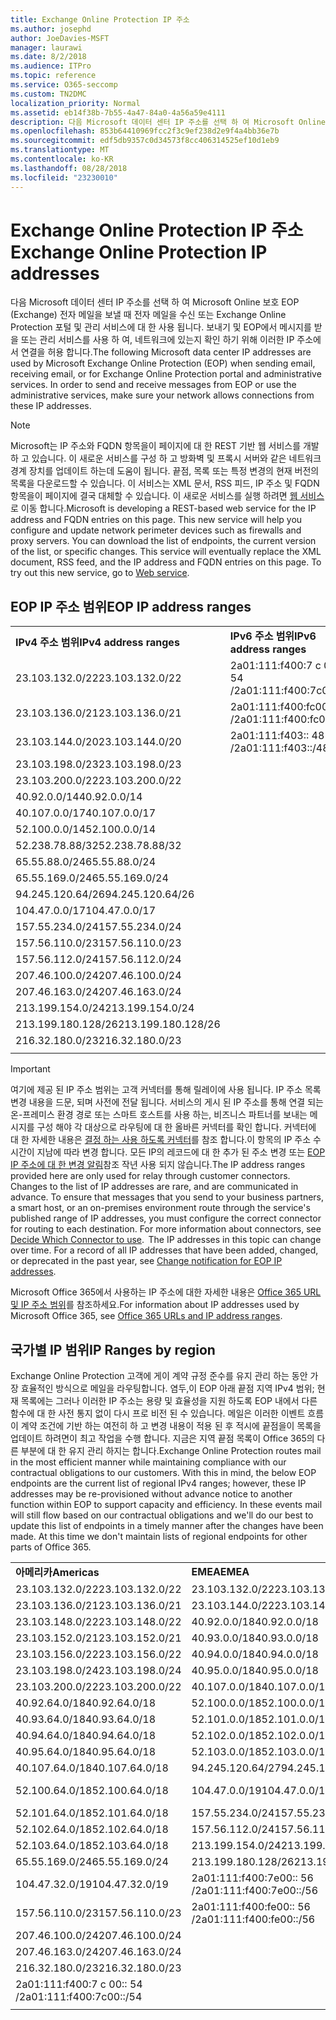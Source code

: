 ```yaml
---
title: Exchange Online Protection IP 주소
ms.author: josephd
author: JoeDavies-MSFT
manager: laurawi
ms.date: 8/2/2018
ms.audience: ITPro
ms.topic: reference
ms.service: O365-seccomp
ms.custom: TN2DMC
localization_priority: Normal
ms.assetid: eb14f38b-7b55-4a47-84a0-4a56a59e4111
description: 다음 Microsoft 데이터 센터 IP 주소를 선택 하 여 Microsoft Online 보호 EOP (Exchange) 전자 메일을 보낼 때 전자 메일을 수신 또는 Exchange Online Protection 포털 및 관리 서비스에 대 한 사용 됩니다. 보내기 및 EOP에서 메시지를 받을 또는 관리 서비스를 사용 하 여, 네트워크에 있는지 확인 하기 위해 이러한 IP 주소에서 연결을 허용 합니다.
ms.openlocfilehash: 853b64410969fcc2f3c9ef238d2e9f4a4bb36e7b
ms.sourcegitcommit: edf5db9357c0d34573f8cc406314525ef10d1eb9
ms.translationtype: MT
ms.contentlocale: ko-KR
ms.lasthandoff: 08/28/2018
ms.locfileid: "23230010"
---
```

# <a name="exchange-online-protection-ip-addresses"></a><span data-ttu-id="dcf9c-104">Exchange Online Protection IP 주소</span><span class="sxs-lookup"><span data-stu-id="dcf9c-104">Exchange Online Protection IP addresses</span></span>

<span data-ttu-id="dcf9c-p102">다음 Microsoft 데이터 센터 IP 주소를 선택 하 여 Microsoft Online 보호 EOP (Exchange) 전자 메일을 보낼 때 전자 메일을 수신 또는 Exchange Online Protection 포털 및 관리 서비스에 대 한 사용 됩니다. 보내기 및 EOP에서 메시지를 받을 또는 관리 서비스를 사용 하 여, 네트워크에 있는지 확인 하기 위해 이러한 IP 주소에서 연결을 허용 합니다.</span><span class="sxs-lookup"><span data-stu-id="dcf9c-p102">The following Microsoft data center IP addresses are used by Microsoft Exchange Online Protection (EOP) when sending email, receiving email, or for Exchange Online Protection portal and administrative services. In order to send and receive messages from EOP or use the administrative services, make sure your network allows connections from these IP addresses.</span></span>
 
> [!NOTE]
> <span data-ttu-id="dcf9c-p103">Microsoft는 IP 주소와 FQDN 항목을이 페이지에 대 한 REST 기반 웹 서비스를 개발 하 고 있습니다. 이 새로운 서비스를 구성 하 고 방화벽 및 프록시 서버와 같은 네트워크 경계 장치를 업데이트 하는데 도움이 됩니다. 끝점, 목록 또는 특정 변경의 현재 버전의 목록을 다운로드할 수 있습니다. 이 서비스는 XML 문서, RSS 피드, IP 주소 및 FQDN 항목을이 페이지에 결국 대체할 수 있습니다. 이 새로운 서비스를 실행 하려면 [웹 서비스](https://support.office.com/article/managing-office-365-endpoints-99cab9d4-ef59-4207-9f2b-3728eb46bf9a#webservice)로 이동 합니다.</span><span class="sxs-lookup"><span data-stu-id="dcf9c-p103">Microsoft is developing a REST-based web service for the IP address and FQDN entries on this page. This new service will help you configure and update network perimeter devices such as firewalls and proxy servers. You can download the list of endpoints, the current version of the list, or specific changes. This service will eventually replace the XML document, RSS feed, and the IP address and FQDN entries on this page. To try out this new service, go to [Web service](https://support.office.com/article/managing-office-365-endpoints-99cab9d4-ef59-4207-9f2b-3728eb46bf9a#webservice).</span></span> 
 
## <a name="eop-ip-address-ranges"></a><span data-ttu-id="dcf9c-112">EOP IP 주소 범위</span><span class="sxs-lookup"><span data-stu-id="dcf9c-112">EOP IP address ranges</span></span>

||||
|:-----|:-----|:-----|
|<span data-ttu-id="dcf9c-113">**IPv4 주소 범위**</span><span class="sxs-lookup"><span data-stu-id="dcf9c-113">**IPv4 address ranges**</span></span> <br/> |<span data-ttu-id="dcf9c-114">**IPv6 주소 범위**</span><span class="sxs-lookup"><span data-stu-id="dcf9c-114">**IPv6 address ranges**</span></span> <br/> |
| <span data-ttu-id="dcf9c-115">23.103.132.0/22</span><span class="sxs-lookup"><span data-stu-id="dcf9c-115">23.103.132.0/22</span></span> | <span data-ttu-id="dcf9c-116">2a01:111:f400:7 c 00:: 54 /</span><span class="sxs-lookup"><span data-stu-id="dcf9c-116">2a01:111:f400:7c00::/54</span></span> |
| <span data-ttu-id="dcf9c-117">23.103.136.0/21</span><span class="sxs-lookup"><span data-stu-id="dcf9c-117">23.103.136.0/21</span></span> | <span data-ttu-id="dcf9c-118">2a01:111:f400:fc00:: 54 /</span><span class="sxs-lookup"><span data-stu-id="dcf9c-118">2a01:111:f400:fc00::/54</span></span> |
| <span data-ttu-id="dcf9c-119">23.103.144.0/20</span><span class="sxs-lookup"><span data-stu-id="dcf9c-119">23.103.144.0/20</span></span> | <span data-ttu-id="dcf9c-120">2a01:111:f403:: 48 /</span><span class="sxs-lookup"><span data-stu-id="dcf9c-120">2a01:111:f403::/48</span></span> |
| <span data-ttu-id="dcf9c-121">23.103.198.0/23</span><span class="sxs-lookup"><span data-stu-id="dcf9c-121">23.103.198.0/23</span></span> |  |
| <span data-ttu-id="dcf9c-122">23.103.200.0/22</span><span class="sxs-lookup"><span data-stu-id="dcf9c-122">23.103.200.0/22</span></span> |  |
| <span data-ttu-id="dcf9c-123">40.92.0.0/14</span><span class="sxs-lookup"><span data-stu-id="dcf9c-123">40.92.0.0/14</span></span> |  |
| <span data-ttu-id="dcf9c-124">40.107.0.0/17</span><span class="sxs-lookup"><span data-stu-id="dcf9c-124">40.107.0.0/17</span></span> |  |
| <span data-ttu-id="dcf9c-125">52.100.0.0/14</span><span class="sxs-lookup"><span data-stu-id="dcf9c-125">52.100.0.0/14</span></span> |  |
| <span data-ttu-id="dcf9c-126">52.238.78.88/32</span><span class="sxs-lookup"><span data-stu-id="dcf9c-126">52.238.78.88/32</span></span> |  |
| <span data-ttu-id="dcf9c-127">65.55.88.0/24</span><span class="sxs-lookup"><span data-stu-id="dcf9c-127">65.55.88.0/24</span></span> |  |
| <span data-ttu-id="dcf9c-128">65.55.169.0/24</span><span class="sxs-lookup"><span data-stu-id="dcf9c-128">65.55.169.0/24</span></span> |  |
| <span data-ttu-id="dcf9c-129">94.245.120.64/26</span><span class="sxs-lookup"><span data-stu-id="dcf9c-129">94.245.120.64/26</span></span> |  |
| <span data-ttu-id="dcf9c-130">104.47.0.0/17</span><span class="sxs-lookup"><span data-stu-id="dcf9c-130">104.47.0.0/17</span></span> |  |
| <span data-ttu-id="dcf9c-131">157.55.234.0/24</span><span class="sxs-lookup"><span data-stu-id="dcf9c-131">157.55.234.0/24</span></span> |  |
| <span data-ttu-id="dcf9c-132">157.56.110.0/23</span><span class="sxs-lookup"><span data-stu-id="dcf9c-132">157.56.110.0/23</span></span> |  |
| <span data-ttu-id="dcf9c-133">157.56.112.0/24</span><span class="sxs-lookup"><span data-stu-id="dcf9c-133">157.56.112.0/24</span></span> |  |
| <span data-ttu-id="dcf9c-134">207.46.100.0/24</span><span class="sxs-lookup"><span data-stu-id="dcf9c-134">207.46.100.0/24</span></span> |  |
| <span data-ttu-id="dcf9c-135">207.46.163.0/24</span><span class="sxs-lookup"><span data-stu-id="dcf9c-135">207.46.163.0/24</span></span> |  |
| <span data-ttu-id="dcf9c-136">213.199.154.0/24</span><span class="sxs-lookup"><span data-stu-id="dcf9c-136">213.199.154.0/24</span></span> |  |
| <span data-ttu-id="dcf9c-137">213.199.180.128/26</span><span class="sxs-lookup"><span data-stu-id="dcf9c-137">213.199.180.128/26</span></span> |  |
| <span data-ttu-id="dcf9c-138">216.32.180.0/23</span><span class="sxs-lookup"><span data-stu-id="dcf9c-138">216.32.180.0/23</span></span> |  |
||||
 
> [!IMPORTANT]
> <span data-ttu-id="dcf9c-p104">여기에 제공 된 IP 주소 범위는 고객 커넥터를 통해 릴레이에 사용 됩니다. IP 주소 목록 변경 내용을 드문, 되며 사전에 전달 됩니다. 서비스의 게시 된 IP 주소를 통해 연결 되는 온-프레미스 환경 경로 또는 스마트 호스트를 사용 하는, 비즈니스 파트너를 보내는 메시지를 구성 해야 각 대상으로 라우팅에 대 한 올바른 커넥터를 확인 합니다. 커넥터에 대 한 자세한 내용은 [결정 하는 사용 하도록 커넥터](https://docs.microsoft.com/exchange/mail-flow-best-practices/use-connectors-to-configure-mail-flow/set-up-connectors-to-route-mail)를 참조 합니다.이 항목의 IP 주소 수 시간이 지남에 따라 변경 합니다. 모든 IP의 레코드에 대 한 추가 된 주소 변경 또는 [EOP IP 주소에 대 한 변경 알림](change-notification-for-eop-ip-addresses.md)참조 작년 사용 되지 않습니다.</span><span class="sxs-lookup"><span data-stu-id="dcf9c-p104">The IP address ranges provided here are only used for relay through customer connectors. Changes to the list of IP addresses are rare, and are communicated in advance. To ensure that messages that you send to your business partners, a smart host, or an on-premises environment route through the service's published range of IP addresses, you must configure the correct connector for routing to each destination. For more information about connectors, see [Decide Which Connector to use](https://docs.microsoft.com/exchange/mail-flow-best-practices/use-connectors-to-configure-mail-flow/set-up-connectors-to-route-mail).  The IP addresses in this topic can change over time. For a record of all IP addresses that have been added, changed, or deprecated in the past year, see [Change notification for EOP IP addresses](change-notification-for-eop-ip-addresses.md).</span></span> 
 
<span data-ttu-id="dcf9c-145">Microsoft Office 365에서 사용하는 IP 주소에 대한 자세한 내용은 [Office 365 URL 및 IP 주소 범위](https://go.microsoft.com/fwlink/p/?LinkId=324165)를 참조하세요.</span><span class="sxs-lookup"><span data-stu-id="dcf9c-145">For information about IP addresses used by Microsoft Office 365, see [Office 365 URLs and IP address ranges](https://go.microsoft.com/fwlink/p/?LinkId=324165).</span></span>
 
## <a name="ip-ranges-by-region"></a><span data-ttu-id="dcf9c-146">국가별 IP 범위</span><span class="sxs-lookup"><span data-stu-id="dcf9c-146">IP Ranges by region</span></span>

<span data-ttu-id="dcf9c-p105">Exchange Online Protection 고객에 게이 계약 규정 준수를 유지 관리 하는 동안 가장 효율적인 방식으로 메일을 라우팅합니다. 염두,이 EOP 아래 끝점 지역 IPv4 범위; 현재 목록에는 그러나 이러한 IP 주소는 용량 및 효율성을 지원 하도록 EOP 내에서 다른 함수에 대 한 사전 통지 없이 다시 프로 비전 된 수 있습니다. 메일은 이러한 이벤트 흐름이 계약 조건에 기반 하는 여전히 하 고 변경 내용이 적용 된 후 적시에 끝점을이 목록을 업데이트 하려면이 최고 작업을 수행 합니다. 지금은 지역 끝점 목록이 Office 365의 다른 부분에 대 한 유지 관리 하지는 합니다.</span><span class="sxs-lookup"><span data-stu-id="dcf9c-p105">Exchange Online Protection routes mail in the most efficient manner while maintaining compliance with our contractual obligations to our customers. With this in mind, the below EOP endpoints are the current list of regional IPv4 ranges; however, these IP addresses may be re-provisioned without advance notice to another function within EOP to support capacity and efficiency. In these events mail will still flow based on our contractual obligations and we'll do our best to update this list of endpoints in a timely manner after the changes have been made. At this time we don't maintain lists of regional endpoints for other parts of Office 365.</span></span>
 
||||
|:-----|:-----|:-----|
|<span data-ttu-id="dcf9c-151">**아메리카**</span><span class="sxs-lookup"><span data-stu-id="dcf9c-151">**Americas**</span></span> <br/> |<span data-ttu-id="dcf9c-152">**EMEA**</span><span class="sxs-lookup"><span data-stu-id="dcf9c-152">**EMEA**</span></span> <br/> |<span data-ttu-id="dcf9c-153">**APAC**</span><span class="sxs-lookup"><span data-stu-id="dcf9c-153">**APAC**</span></span> <br/> |
| <span data-ttu-id="dcf9c-154">23.103.132.0/22</span><span class="sxs-lookup"><span data-stu-id="dcf9c-154">23.103.132.0/22</span></span> | <span data-ttu-id="dcf9c-155">23.103.132.0/22</span><span class="sxs-lookup"><span data-stu-id="dcf9c-155">23.103.132.0/22</span></span> |<span data-ttu-id="dcf9c-156">23.103.136.0/21</span><span class="sxs-lookup"><span data-stu-id="dcf9c-156">23.103.136.0/21</span></span> |
| <span data-ttu-id="dcf9c-157">23.103.136.0/21</span><span class="sxs-lookup"><span data-stu-id="dcf9c-157">23.103.136.0/21</span></span> | <span data-ttu-id="dcf9c-158">23.103.144.0/22</span><span class="sxs-lookup"><span data-stu-id="dcf9c-158">23.103.144.0/22</span></span> |<span data-ttu-id="dcf9c-159">23.103.152.0/22</span><span class="sxs-lookup"><span data-stu-id="dcf9c-159">23.103.152.0/22</span></span> |
| <span data-ttu-id="dcf9c-160">23.103.148.0/22</span><span class="sxs-lookup"><span data-stu-id="dcf9c-160">23.103.148.0/22</span></span> | <span data-ttu-id="dcf9c-161">40.92.0.0/18</span><span class="sxs-lookup"><span data-stu-id="dcf9c-161">40.92.0.0/18</span></span> |<span data-ttu-id="dcf9c-162">40.92.128.0/17</span><span class="sxs-lookup"><span data-stu-id="dcf9c-162">40.92.128.0/17</span></span> |
| <span data-ttu-id="dcf9c-163">23.103.152.0/21</span><span class="sxs-lookup"><span data-stu-id="dcf9c-163">23.103.152.0/21</span></span> | <span data-ttu-id="dcf9c-164">40.93.0.0/18</span><span class="sxs-lookup"><span data-stu-id="dcf9c-164">40.93.0.0/18</span></span> |<span data-ttu-id="dcf9c-165">40.93.128.0/17</span><span class="sxs-lookup"><span data-stu-id="dcf9c-165">40.93.128.0/17</span></span> |
| <span data-ttu-id="dcf9c-166">23.103.156.0/22</span><span class="sxs-lookup"><span data-stu-id="dcf9c-166">23.103.156.0/22</span></span> | <span data-ttu-id="dcf9c-167">40.94.0.0/18</span><span class="sxs-lookup"><span data-stu-id="dcf9c-167">40.94.0.0/18</span></span> |<span data-ttu-id="dcf9c-168">40.94.128.0/17</span><span class="sxs-lookup"><span data-stu-id="dcf9c-168">40.94.128.0/17</span></span> |
| <span data-ttu-id="dcf9c-169">23.103.198.0/24</span><span class="sxs-lookup"><span data-stu-id="dcf9c-169">23.103.198.0/24</span></span> | <span data-ttu-id="dcf9c-170">40.95.0.0/18</span><span class="sxs-lookup"><span data-stu-id="dcf9c-170">40.95.0.0/18</span></span> |<span data-ttu-id="dcf9c-171">40.95.128.0/17</span><span class="sxs-lookup"><span data-stu-id="dcf9c-171">40.95.128.0/17</span></span> |
| <span data-ttu-id="dcf9c-172">23.103.200.0/22</span><span class="sxs-lookup"><span data-stu-id="dcf9c-172">23.103.200.0/22</span></span> | <span data-ttu-id="dcf9c-173">40.107.0.0/18</span><span class="sxs-lookup"><span data-stu-id="dcf9c-173">40.107.0.0/18</span></span> |<span data-ttu-id="dcf9c-174">52.100.128.0/17</span><span class="sxs-lookup"><span data-stu-id="dcf9c-174">52.100.128.0/17</span></span> |
| <span data-ttu-id="dcf9c-175">40.92.64.0/18</span><span class="sxs-lookup"><span data-stu-id="dcf9c-175">40.92.64.0/18</span></span> | <span data-ttu-id="dcf9c-176">52.100.0.0/18</span><span class="sxs-lookup"><span data-stu-id="dcf9c-176">52.100.0.0/18</span></span> |<span data-ttu-id="dcf9c-177">52.101.128.0/17</span><span class="sxs-lookup"><span data-stu-id="dcf9c-177">52.101.128.0/17</span></span> |
| <span data-ttu-id="dcf9c-178">40.93.64.0/18</span><span class="sxs-lookup"><span data-stu-id="dcf9c-178">40.93.64.0/18</span></span> | <span data-ttu-id="dcf9c-179">52.101.0.0/18</span><span class="sxs-lookup"><span data-stu-id="dcf9c-179">52.101.0.0/18</span></span> |<span data-ttu-id="dcf9c-180">52.102.128.0/17</span><span class="sxs-lookup"><span data-stu-id="dcf9c-180">52.102.128.0/17</span></span> |
| <span data-ttu-id="dcf9c-181">40.94.64.0/18</span><span class="sxs-lookup"><span data-stu-id="dcf9c-181">40.94.64.0/18</span></span> | <span data-ttu-id="dcf9c-182">52.102.0.0/18</span><span class="sxs-lookup"><span data-stu-id="dcf9c-182">52.102.0.0/18</span></span> |<span data-ttu-id="dcf9c-183">52.103.128.0/17</span><span class="sxs-lookup"><span data-stu-id="dcf9c-183">52.103.128.0/17</span></span> |
| <span data-ttu-id="dcf9c-184">40.95.64.0/18</span><span class="sxs-lookup"><span data-stu-id="dcf9c-184">40.95.64.0/18</span></span> | <span data-ttu-id="dcf9c-185">52.103.0.0/18</span><span class="sxs-lookup"><span data-stu-id="dcf9c-185">52.103.0.0/18</span></span> |<span data-ttu-id="dcf9c-186">65.55.88.0/24</span><span class="sxs-lookup"><span data-stu-id="dcf9c-186">65.55.88.0/24</span></span> |
| <span data-ttu-id="dcf9c-187">40.107.64.0/18</span><span class="sxs-lookup"><span data-stu-id="dcf9c-187">40.107.64.0/18</span></span> | <span data-ttu-id="dcf9c-188">94.245.120.64/27</span><span class="sxs-lookup"><span data-stu-id="dcf9c-188">94.245.120.64/27</span></span> |<span data-ttu-id="dcf9c-189">104.47.64.0/18</span><span class="sxs-lookup"><span data-stu-id="dcf9c-189">104.47.64.0/18</span></span> |
| <span data-ttu-id="dcf9c-190">52.100.64.0/18</span><span class="sxs-lookup"><span data-stu-id="dcf9c-190">52.100.64.0/18</span></span> | <span data-ttu-id="dcf9c-191">104.47.0.0/19</span><span class="sxs-lookup"><span data-stu-id="dcf9c-191">104.47.0.0/19</span></span> |<span data-ttu-id="dcf9c-192">2a01:111:f400:7 c 00:: 54 /</span><span class="sxs-lookup"><span data-stu-id="dcf9c-192">2a01:111:f400:7c00::/54</span></span> |
| <span data-ttu-id="dcf9c-193">52.101.64.0/18</span><span class="sxs-lookup"><span data-stu-id="dcf9c-193">52.101.64.0/18</span></span> | <span data-ttu-id="dcf9c-194">157.55.234.0/24</span><span class="sxs-lookup"><span data-stu-id="dcf9c-194">157.55.234.0/24</span></span> |  |
| <span data-ttu-id="dcf9c-195">52.102.64.0/18</span><span class="sxs-lookup"><span data-stu-id="dcf9c-195">52.102.64.0/18</span></span> | <span data-ttu-id="dcf9c-196">157.56.112.0/24</span><span class="sxs-lookup"><span data-stu-id="dcf9c-196">157.56.112.0/24</span></span> | |
| <span data-ttu-id="dcf9c-197">52.103.64.0/18</span><span class="sxs-lookup"><span data-stu-id="dcf9c-197">52.103.64.0/18</span></span> | <span data-ttu-id="dcf9c-198">213.199.154.0/24</span><span class="sxs-lookup"><span data-stu-id="dcf9c-198">213.199.154.0/24</span></span> | |
| <span data-ttu-id="dcf9c-199">65.55.169.0/24</span><span class="sxs-lookup"><span data-stu-id="dcf9c-199">65.55.169.0/24</span></span> | <span data-ttu-id="dcf9c-200">213.199.180.128/26</span><span class="sxs-lookup"><span data-stu-id="dcf9c-200">213.199.180.128/26</span></span> | |
| <span data-ttu-id="dcf9c-201">104.47.32.0/19</span><span class="sxs-lookup"><span data-stu-id="dcf9c-201">104.47.32.0/19</span></span> | <span data-ttu-id="dcf9c-202">2a01:111:f400:7e00:: 56 /</span><span class="sxs-lookup"><span data-stu-id="dcf9c-202">2a01:111:f400:7e00::/56</span></span> | |
| <span data-ttu-id="dcf9c-203">157.56.110.0/23</span><span class="sxs-lookup"><span data-stu-id="dcf9c-203">157.56.110.0/23</span></span> | <span data-ttu-id="dcf9c-204">2a01:111:f400:fe00:: 56 /</span><span class="sxs-lookup"><span data-stu-id="dcf9c-204">2a01:111:f400:fe00::/56</span></span> | |
| <span data-ttu-id="dcf9c-205">207.46.100.0/24</span><span class="sxs-lookup"><span data-stu-id="dcf9c-205">207.46.100.0/24</span></span> |  | |
| <span data-ttu-id="dcf9c-206">207.46.163.0/24</span><span class="sxs-lookup"><span data-stu-id="dcf9c-206">207.46.163.0/24</span></span> |  | |
| <span data-ttu-id="dcf9c-207">216.32.180.0/23</span><span class="sxs-lookup"><span data-stu-id="dcf9c-207">216.32.180.0/23</span></span> |  | |
| <span data-ttu-id="dcf9c-208">2a01:111:f400:7 c 00:: 54 /</span><span class="sxs-lookup"><span data-stu-id="dcf9c-208">2a01:111:f400:7c00::/54</span></span> |  | |
||||


